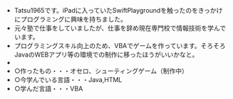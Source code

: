 - Tatsu1965です。iPadに入っていたSwiftPlaygroundを触ったのをきっかけにプログラミングに興味を持ちました。  
- 元々塾で仕事をしていましたが、仕事を辞め現在専門校で情報技術を学んでいます。
- プログラミングスキル向上のため、VBAでゲームを作っています。そろそろJavaのWEBアプリ等の環境での制作に移ったほうがいいかなと。
-
- ○作ったもの・・・オセロ、シューティングゲーム（制作中）
- ○今学んでいる言語・・・Java,HTML
- ○学んだ言語・・・VBA
